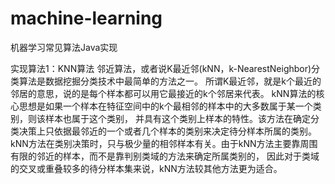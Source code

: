 # machine-learning
机器学习常见算法Java实现


实现算法1：KNN算法
    邻近算法，或者说K最近邻(kNN，k-NearestNeighbor)分类算法是数据挖掘分类技术中最简单的方法之一。
所谓K最近邻，就是k个最近的邻居的意思，说的是每个样本都可以用它最接近的k个邻居来代表。
   kNN算法的核心思想是如果一个样本在特征空间中的k个最相邻的样本中的大多数属于某一个类别，则该样本也属于这个类别，
并具有这个类别上样本的特性。该方法在确定分类决策上只依据最邻近的一个或者几个样本的类别来决定待分样本所属的类别。
kNN方法在类别决策时，只与极少量的相邻样本有关。由于kNN方法主要靠周围有限的邻近的样本，而不是靠判别类域的方法来确定所属类别的，
因此对于类域的交叉或重叠较多的待分样本集来说，kNN方法较其他方法更为适合。
